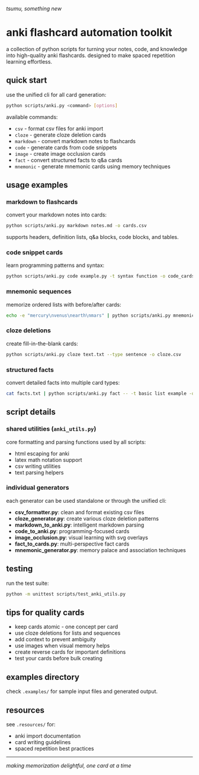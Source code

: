 *tsumu, something new*

# anki flashcard automation toolkit

a collection of python scripts for turning your notes, code, and knowledge into high-quality anki flashcards. designed to make spaced repetition learning effortless.

## quick start

use the unified cli for all card generation:

```bash
python scripts/anki.py <command> [options]
```

available commands:
- `csv` - format csv files for anki import
- `cloze` - generate cloze deletion cards
- `markdown` - convert markdown notes to flashcards
- `code` - generate cards from code snippets
- `image` - create image occlusion cards
- `fact` - convert structured facts to q&a cards
- `mnemonic` - generate mnemonic cards using memory techniques

## usage examples

### markdown to flashcards
convert your markdown notes into cards:
```bash
python scripts/anki.py markdown notes.md -o cards.csv
```

supports headers, definition lists, q&a blocks, code blocks, and tables.

### code snippet cards
learn programming patterns and syntax:
```bash
python scripts/anki.py code example.py -t syntax function -o code_cards.csv
```

### mnemonic sequences
memorize ordered lists with before/after cards:
```bash
echo -e "mercury\nvenus\nearth\nmars" | python scripts/anki.py mnemonic -- -t sequence -c planet
```

### cloze deletions
create fill-in-the-blank cards:
```bash
python scripts/anki.py cloze text.txt --type sentence -o cloze.csv
```

### structured facts
convert detailed facts into multiple card types:
```bash
cat facts.txt | python scripts/anki.py fact -- -t basic list example -o fact_cards.csv
```

## script details

### shared utilities (`anki_utils.py`)
core formatting and parsing functions used by all scripts:
- html escaping for anki
- latex math notation support
- csv writing utilities
- text parsing helpers

### individual generators

each generator can be used standalone or through the unified cli:

- **csv_formatter.py**: clean and format existing csv files
- **cloze_generator.py**: create various cloze deletion patterns
- **markdown_to_anki.py**: intelligent markdown parsing
- **code_to_anki.py**: programming-focused cards
- **image_occlusion.py**: visual learning with svg overlays
- **fact_to_cards.py**: multi-perspective fact cards
- **mnemonic_generator.py**: memory palace and association techniques

## testing

run the test suite:
```bash
python -m unittest scripts/test_anki_utils.py
```

## tips for quality cards

- keep cards atomic - one concept per card
- use cloze deletions for lists and sequences
- add context to prevent ambiguity
- use images when visual memory helps
- create reverse cards for important definitions
- test your cards before bulk creating

## examples directory

check `.examples/` for sample input files and generated output.

## resources

see `.resources/` for:
- anki import documentation
- card writing guidelines
- spaced repetition best practices

---

*making memorization delightful, one card at a time*